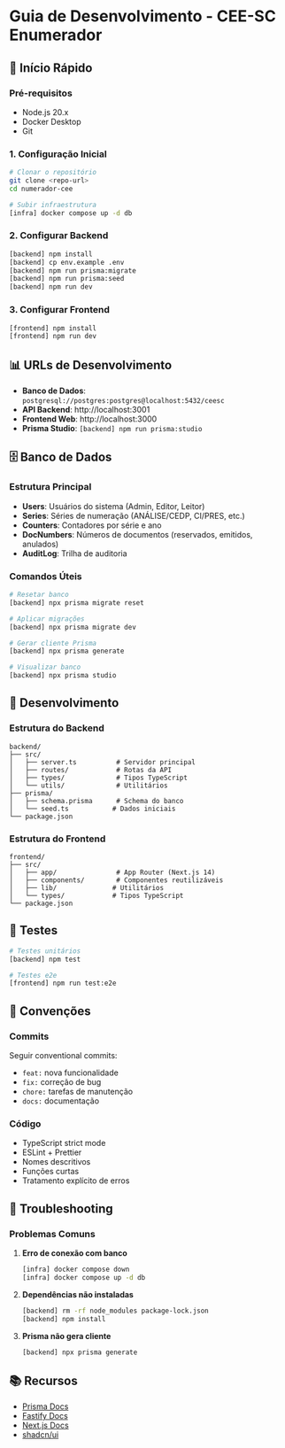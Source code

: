 # Guia de Desenvolvimento - CEE-SC Enumerador

## 🚀 Início Rápido

### Pré-requisitos
- Node.js 20.x
- Docker Desktop
- Git

### 1. Configuração Inicial

```bash
# Clonar o repositório
git clone <repo-url>
cd numerador-cee

# Subir infraestrutura
[infra] docker compose up -d db
```

### 2. Configurar Backend

```bash
[backend] npm install
[backend] cp env.example .env
[backend] npm run prisma:migrate
[backend] npm run prisma:seed
[backend] npm run dev
```

### 3. Configurar Frontend

```bash
[frontend] npm install
[frontend] npm run dev
```

## 📊 URLs de Desenvolvimento

- **Banco de Dados**: `postgresql://postgres:postgres@localhost:5432/ceesc`
- **API Backend**: http://localhost:3001
- **Frontend Web**: http://localhost:3000
- **Prisma Studio**: `[backend] npm run prisma:studio`

## 🗄️ Banco de Dados

### Estrutura Principal

- **Users**: Usuários do sistema (Admin, Editor, Leitor)
- **Series**: Séries de numeração (ANÁLISE/CEDP, CI/PRES, etc.)
- **Counters**: Contadores por série e ano
- **DocNumbers**: Números de documentos (reservados, emitidos, anulados)
- **AuditLog**: Trilha de auditoria

### Comandos Úteis

```bash
# Resetar banco
[backend] npx prisma migrate reset

# Aplicar migrações
[backend] npx prisma migrate dev

# Gerar cliente Prisma
[backend] npx prisma generate

# Visualizar banco
[backend] npx prisma studio
```

## 🔧 Desenvolvimento

### Estrutura do Backend

```
backend/
├── src/
│   ├── server.ts          # Servidor principal
│   ├── routes/            # Rotas da API
│   ├── types/             # Tipos TypeScript
│   └── utils/             # Utilitários
├── prisma/
│   ├── schema.prisma      # Schema do banco
│   └── seed.ts           # Dados iniciais
└── package.json
```

### Estrutura do Frontend

```
frontend/
├── src/
│   ├── app/               # App Router (Next.js 14)
│   ├── components/        # Componentes reutilizáveis
│   ├── lib/              # Utilitários
│   └── types/            # Tipos TypeScript
└── package.json
```

## 🧪 Testes

```bash
# Testes unitários
[backend] npm test

# Testes e2e
[frontend] npm run test:e2e
```

## 📝 Convenções

### Commits
Seguir conventional commits:
- `feat:` nova funcionalidade
- `fix:` correção de bug
- `chore:` tarefas de manutenção
- `docs:` documentação

### Código
- TypeScript strict mode
- ESLint + Prettier
- Nomes descritivos
- Funções curtas
- Tratamento explícito de erros

## 🐛 Troubleshooting

### Problemas Comuns

1. **Erro de conexão com banco**
   ```bash
   [infra] docker compose down
   [infra] docker compose up -d db
   ```

2. **Dependências não instaladas**
   ```bash
   [backend] rm -rf node_modules package-lock.json
   [backend] npm install
   ```

3. **Prisma não gera cliente**
   ```bash
   [backend] npx prisma generate
   ```

## 📚 Recursos

- [Prisma Docs](https://www.prisma.io/docs)
- [Fastify Docs](https://www.fastify.io/docs/latest/)
- [Next.js Docs](https://nextjs.org/docs)
- [shadcn/ui](https://ui.shadcn.com/)

